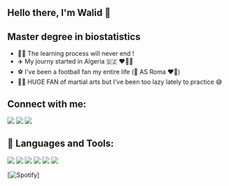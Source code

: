 ## Hello there, I'm Walid  👊 

## Master degree in biostatistics

- 👨‍💻 The learning process will never end !
- ✈️ My journy started in Algeria :algeria: ❤️🤍💚
- ⚽️ I've been a football fan my entire life (🐺 AS Roma ❤️💛)
- 🥊🥋 HUGE FAN of martial arts but I've been too lazy lately to practice 😅

## Connect with me:
<p align="left">
<a href = "https://www.linkedin.com/in/walid-kandouci-9b4172172/"><img src="https://img.icons8.com/fluent/50/000000/linkedin.png"/></a>
<a href = "https://www.facebook.com/WalidKanduci"><img src="https://img.icons8.com/fluent/50/000000/facebook.png"/></a>
<a href = "https://www.instagram.com/kandouci_walid/?hl=fr"><img src="https://img.icons8.com/fluent/50/000000/instagram-new.png"/></a>
</p>


## 🚀 Languages and Tools:

<p align="left"> 
  <img src="https://img.icons8.com/color/50/000000/python--v1.png"/>
  <img src="https://img.icons8.com/external-becris-flat-becris/50/000000/external-r-data-science-becris-flat-becris.png"/>
  <img src="https://img.icons8.com/color/50/000000/visual-studio-code-2019.png"/>
  <img src="https://img.icons8.com/material-outlined/50/000000/github.png"/>
  <img src="https://img.icons8.com/color/50/000000/microsoft-office-2019.png"/>
  <img src="https://img.icons8.com/color/50/000000/mysql-logo.png"/>
</p>

[![Spotify](https://novatorem-rho-two.vercel.app/api/spotify)]
